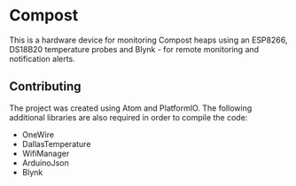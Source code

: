 # Compost

This is a hardware device for monitoring Compost heaps using an ESP8266, DS18B20 temperature probes and Blynk - for remote monitoring and notification alerts.

## Contributing

The project was created using Atom and PlatformIO.  The following additional libraries are also required in order to compile the code:

 * OneWire
 * DallasTemperature
 * WifiManager
 * ArduinoJson
 * Blynk
